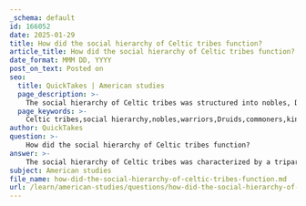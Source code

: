 ```yaml
---
_schema: default
id: 166052
date: 2025-01-29
title: How did the social hierarchy of Celtic tribes function?
article_title: How did the social hierarchy of Celtic tribes function?
date_format: MMM DD, YYYY
post_on_text: Posted on
seo:
  title: QuickTakes | American studies
  page_description: >-
    The social hierarchy of Celtic tribes was structured into nobles, Druids, and commoners, influenced by kinship and clan ties, playing vital roles in governance and cultural practices.
  page_keywords: >-
    Celtic tribes,social hierarchy,nobles,warriors,Druids,commoners,kinship,clan affiliations,tribal governance,Gallic Wars
author: QuickTakes
question: >-
    How did the social hierarchy of Celtic tribes function?
answer: >-
    The social hierarchy of Celtic tribes was characterized by a tripartite structure that included nobles (often warriors), Druids (religious leaders and scholars), and commoners. This hierarchy was influenced by kinship and clan affiliations, which played a significant role in defining social status and relationships within the tribe.\n\n1. **Nobles and Warriors**: At the top of the social hierarchy were the nobles, who were typically chieftains or kings. Their leadership was often hereditary, passed down through family lines, which established a form of centralized authority within the tribe. Warriors held a prestigious position due to the strong warrior ethos prevalent in Celtic culture, emphasizing honor and bravery in battle. Their status was often linked to their achievements in warfare and their ability to protect and lead their people.\n\n2. **Druids**: The Druids occupied a unique and respected position within Celtic society. They served as religious leaders, educators, and judges, playing a crucial role in the spiritual and cultural life of the tribes. Druids were exempt from military service, allowing them to focus on their religious and scholarly duties. Their influence extended beyond spiritual matters, as they were also involved in interpreting and enforcing the customs and laws of the tribes.\n\n3. **Commoners**: The commoners formed the base of the social structure and included farmers, artisans, and laborers. While they held a lower status compared to nobles and Druids, their roles were essential for the sustenance and functioning of the tribe. The kinship ties among commoners fostered a sense of community and loyalty, which was vital for maintaining social cohesion.\n\nOverall, while the Celtic tribes were generally less stratified than more centralized states, there was still a degree of hierarchy. The emphasis on kinship and loyalty, along with the roles of warriors and Druids, contributed to a strong sense of identity and community among tribe members. This social structure was integral to the governance and cultural practices of the Celts, influencing their customs, laws, and interactions with other tribes and external forces, such as the Romans during the Gallic Wars.
subject: American studies
file_name: how-did-the-social-hierarchy-of-celtic-tribes-function.md
url: /learn/american-studies/questions/how-did-the-social-hierarchy-of-celtic-tribes-function
---
```


&nbsp;